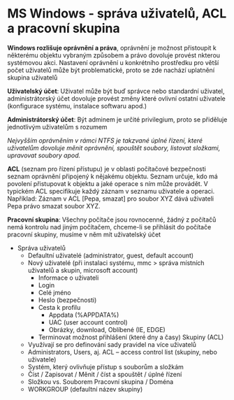 # MS Windows - správa uživatelů, ACL a pracovní skupina

**Windows rozlišuje oprávnění a práva**, oprávnění je možnost přistoupit k některému objektu vybraným způsobem a právo dovoluje provést nkterou systémovou akci. Nastavení oprávnění u konkrétního prostředku pro větší počet uživatelů může  být problematické, proto se zde nachází uplatnění skupina uživatelů

**Uživatelský účet**: Uživatel může být buď správce nebo standardní uživatel, administrátorský účet dovoluje provést změny které ovlivní ostatní uživatele (konfigurace systému, instalace softwaru apod.)

**Administrátorský účet**: Být adminem je určité privilegium, proto se přiděluje jednotlivým uživatelům s rozumem

*Nejvyšším oprávněním v rámci NTFS je takzvané úplné řízení, které uživatelům dovoluje měnit oprávnění, spouštět soubory, listovat složkami, upravovat soubory apod.*

**ACL** (seznam pro řízení přístupu) je v oblasti počítačové bezpečnosti seznam oprávnění připojený k nějakému objektu. Seznam určuje, kdo má povolení přistupovat k objektu a jaké operace s ním může provádět. V typickém ACL specifikuje každý záznam v seznamu uživatele a operaci. Například: Záznam v ACL [Pepa, smazat] pro soubor XYZ dává uživateli Pepa právo smazat soubor XYZ.

**Pracovní skupina**: Všechny počítače jsou rovnocenné, žádný z počítačů nemá kontrolu nad jiným počítačem, chceme-li se přihlásit do počítače pracovní skupiny, musíme v něm mít uživatelský účet

- Správa uživatelů
    - Defaultní uživatelé (administrator, guest, default account)
    - Nový uživatelé (při instalaci systému, mmc > správa místních uživatelů a skupin, microsoft account)
        * Informace o uživateli
        * Login
        * Celé jméno
        * Heslo (bezpečnosti)
        * Cesta k profilu
            * Appdata (%APPDATA%)  
            * UAC (user account control)
            * Obrázky, download, Oblíbené (IE, EDGE) 
        * Terminovat možnost přihlášení (které dny a časy)
Skupiny (ACL)
   - Využívají se pro definování sady pravidel na více uživatelů
   - Administrators, Users, aj.
ACL – access control list (skupiny, nebo uživatele)
   - Systém, který ovlivňuje přístup s souborům a složkám
  - Číst / Zapisovat / Měnit / číst a spouštět / úplné řízení
   - Složkou vs. Souborem
Pracovní skupina / Doména
   - WORKGROUP (defaultní název skupiny)
